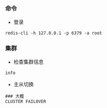 <font face="Simsun" size=3>

### 命令

- 登录
~~~
redis-cli -h 127.0.0.1 -p 6379 -a root
~~~

### 集群

- 检查集群信息
~~~
info
~~~
- 主从切换
~~~
### 大概
CLUSTER FAILOVER
~~~

</font>